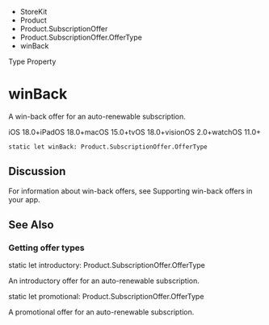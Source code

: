 

- StoreKit
- Product
- Product.SubscriptionOffer
- Product.SubscriptionOffer.OfferType
-  winBack 

Type Property

# winBack

A win-back offer for an auto-renewable subscription.

iOS 18.0+iPadOS 18.0+macOS 15.0+tvOS 18.0+visionOS 2.0+watchOS 11.0+

``` source
static let winBack: Product.SubscriptionOffer.OfferType
```

## Discussion

For information about win-back offers, see Supporting win-back offers in your app.

## See Also

### Getting offer types

static let introductory: Product.SubscriptionOffer.OfferType

An introductory offer for an auto-renewable subscription.

static let promotional: Product.SubscriptionOffer.OfferType

A promotional offer for an auto-renewable subscription.

